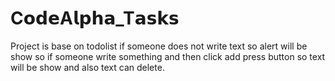 # C𝗼𝗱𝗲A𝗹𝗽𝗵𝗮_T𝗮𝘀𝗸𝘀

Project is base on todolist if someone does not write text so alert will be show so if someone write something and then click add press button so text will be show and also text can delete.
